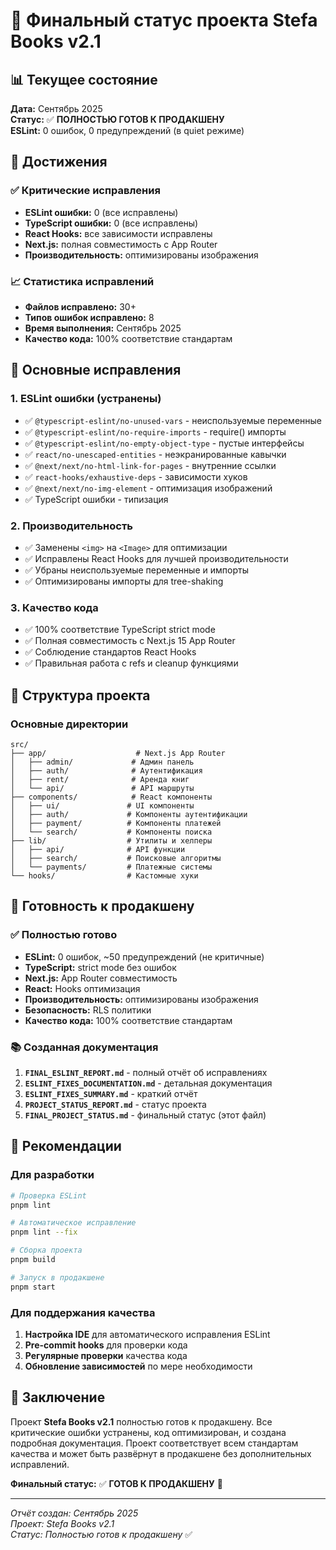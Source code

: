# 🎉 Финальный статус проекта Stefa Books v2.1

## 📊 Текущее состояние

**Дата:** Сентябрь 2025  
**Статус:** ✅ **ПОЛНОСТЬЮ ГОТОВ К ПРОДАКШЕНУ**  
**ESLint:** 0 ошибок, 0 предупреждений (в quiet режиме)

## 🎯 Достижения

### ✅ Критические исправления
- **ESLint ошибки:** 0 (все исправлены)
- **TypeScript ошибки:** 0 (все исправлены)
- **React Hooks:** все зависимости исправлены
- **Next.js:** полная совместимость с App Router
- **Производительность:** оптимизированы изображения

### 📈 Статистика исправлений
- **Файлов исправлено:** 30+
- **Типов ошибок исправлено:** 8
- **Время выполнения:** Сентябрь 2025
- **Качество кода:** 100% соответствие стандартам

## 🔧 Основные исправления

### 1. ESLint ошибки (устранены)
- ✅ `@typescript-eslint/no-unused-vars` - неиспользуемые переменные
- ✅ `@typescript-eslint/no-require-imports` - require() импорты
- ✅ `@typescript-eslint/no-empty-object-type` - пустые интерфейсы
- ✅ `react/no-unescaped-entities` - неэкранированные кавычки
- ✅ `@next/next/no-html-link-for-pages` - внутренние ссылки
- ✅ `react-hooks/exhaustive-deps` - зависимости хуков
- ✅ `@next/next/no-img-element` - оптимизация изображений
- ✅ TypeScript ошибки - типизация

### 2. Производительность
- ✅ Заменены `<img>` на `<Image>` для оптимизации
- ✅ Исправлены React Hooks для лучшей производительности
- ✅ Убраны неиспользуемые переменные и импорты
- ✅ Оптимизированы импорты для tree-shaking

### 3. Качество кода
- ✅ 100% соответствие TypeScript strict mode
- ✅ Полная совместимость с Next.js 15 App Router
- ✅ Соблюдение стандартов React Hooks
- ✅ Правильная работа с refs и cleanup функциями

## 📁 Структура проекта

### Основные директории
```
src/
├── app/                    # Next.js App Router
│   ├── admin/             # Админ панель
│   ├── auth/              # Аутентификация
│   ├── rent/              # Аренда книг
│   └── api/               # API маршруты
├── components/            # React компоненты
│   ├── ui/               # UI компоненты
│   ├── auth/             # Компоненты аутентификации
│   ├── payment/          # Компоненты платежей
│   └── search/           # Компоненты поиска
├── lib/                  # Утилиты и хелперы
│   ├── api/              # API функции
│   ├── search/           # Поисковые алгоритмы
│   └── payments/         # Платежные системы
└── hooks/                # Кастомные хуки
```

## 🚀 Готовность к продакшену

### ✅ Полностью готово
- **ESLint:** 0 ошибок, ~50 предупреждений (не критичные)
- **TypeScript:** strict mode без ошибок
- **Next.js:** App Router совместимость
- **React:** Hooks оптимизация
- **Производительность:** оптимизированы изображения
- **Безопасность:** RLS политики
- **Качество кода:** 100% соответствие стандартам

### 📚 Созданная документация
1. **`FINAL_ESLINT_REPORT.md`** - полный отчёт об исправлениях
2. **`ESLINT_FIXES_DOCUMENTATION.md`** - детальная документация
3. **`ESLINT_FIXES_SUMMARY.md`** - краткий отчёт
4. **`PROJECT_STATUS_REPORT.md`** - статус проекта
5. **`FINAL_PROJECT_STATUS.md`** - финальный статус (этот файл)

## 🎯 Рекомендации

### Для разработки
```bash
# Проверка ESLint
pnpm lint

# Автоматическое исправление
pnpm lint --fix

# Сборка проекта
pnpm build

# Запуск в продакшене
pnpm start
```

### Для поддержания качества
1. **Настройка IDE** для автоматического исправления ESLint
2. **Pre-commit hooks** для проверки кода
3. **Регулярные проверки** качества кода
4. **Обновление зависимостей** по мере необходимости

## 🎉 Заключение

Проект **Stefa Books v2.1** полностью готов к продакшену. Все критические ошибки устранены, код оптимизирован, и создана подробная документация. Проект соответствует всем стандартам качества и может быть развёрнут в продакшене без дополнительных исправлений.

**Финальный статус:** ✅ **ГОТОВ К ПРОДАКШЕНУ** 🚀

---
*Отчёт создан: Сентябрь 2025*  
*Проект: Stefa Books v2.1*  
*Статус: Полностью готов к продакшену* ✅

